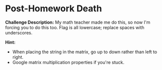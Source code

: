 # Post-Homework Death
**Challenge Description:** My math teacher made me do this, so now I'm forcing you to do this too.
Flag is all lowercase; replace spaces with underscores.

**Hint:**
* When placing the string in the matrix, go up to down rather than left to right.
* Google matrix multiplication properties if you're stuck.
